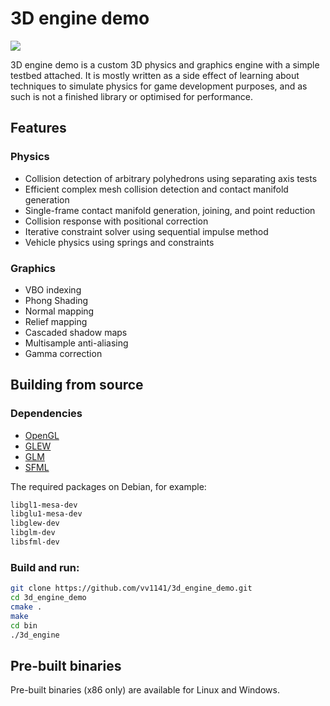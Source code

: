 # 3D engine demo

![](https://github.com/vv1141/3d_engine_demo/blob/master/demo.gif)

3D engine demo is a custom 3D physics and graphics engine with a simple testbed attached. It is mostly written as a side effect of learning about techniques to simulate physics for game development purposes, and as such is not a finished library or optimised for performance.

## Features

### Physics
* Collision detection of arbitrary polyhedrons using separating axis tests
* Efficient complex mesh collision detection and contact manifold generation
* Single-frame contact manifold generation, joining, and point reduction
* Collision response with positional correction
* Iterative constraint solver using sequential impulse method
* Vehicle physics using springs and constraints

### Graphics
* VBO indexing
* Phong Shading
* Normal mapping
* Relief mapping
* Cascaded shadow maps
* Multisample anti-aliasing
* Gamma correction

## Building from source

### Dependencies

* [OpenGL](https://www.opengl.org/)
* [GLEW](https://glew.sourceforge.net/)
* [GLM](https://github.com/g-truc/glm)
* [SFML](https://www.sfml-dev.org/)

The required packages on Debian, for example:

```bash
libgl1-mesa-dev
libglu1-mesa-dev
libglew-dev
libglm-dev
libsfml-dev
```

### Build and run:

```bash
git clone https://github.com/vv1141/3d_engine_demo.git
cd 3d_engine_demo
cmake .
make
cd bin
./3d_engine
```

## Pre-built binaries

Pre-built binaries (x86 only) are available for Linux and Windows.
